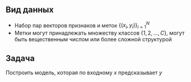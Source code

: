 ## Вид данных
- Набор пар векторов признаков и меток $\{(x_{i}, y_{i})\}_{i=1}^{N}$
- Метки могут принадлежать множеству классов $\{1, 2, ..., C\}$, могут быть вещественным числом или более сложной структурой
## Задача
Построить модель, которая по входному $x$ предсказывает $y$